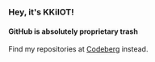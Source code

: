 ### Hey, it's KKiIOT!

#### GitHub is absolutely proprietary trash

Find my repositories at [Codeberg](https://codeberg.org/kki0t) instead.
